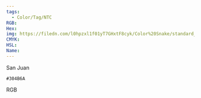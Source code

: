 ```yaml
---
tags:
  - Color/Tag/NTC
RGB:
Hex:
img: https://filedn.com/l0hpzxl1f01yT7GHxtF8cyk/Color%20Snake/standard_csv_to_svg/304B6A.svg
CMYK:
HSL:
Name:
---
```

San Juan
```palette
#304B6A
```
RGB

